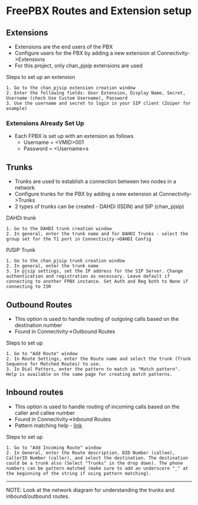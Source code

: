 # FreePBX Routes and Extension setup

## Extensions
- Extensions are the end users of the PBX
- Configure users for the PBX by adding a new extension at Connectivity->Extensions
- For this project, only chan_pjsip extensions are used

Steps to set up an extension
```
1. Go to the chan_pjsip extension creation window
2. Enter the following fields: User Extension, Display Name, Secret, Username (check Use Custom Username), Password
3. Use the username and secret to login in your SIP client (Zoiper for example)
```

### Extensions Already Set Up
- Each FPBX is set up with an extension as follows
    - Username = \<VMID\>001
    - Password = \<Username\>s

## Trunks
- Trunks are used to establish a connection between two nodes in a network
- Configure trunks for the PBX by adding a new extension at Connectivity->Trunks
- 2 types of trunks can be created - DAHDi (ISDN) and SIP (chan_pjsip)

DAHDi trunk
```
1. Go to the DAHDI trunk creation window
2. In general, enter the trunk name and for DAHDI Trunks - select the group set for the T1 port in Connectivity->DAHDI Config
```

PJSIP Trunk
```
1. Go to the chan_pjsip trunk creation window
2. In general, enter the trunk name
3. In pjsip settings, set the IP address for the SIP Server. Change authentication and registration as necessary. Leave default if connecting to another FPBX instance. Set Auth and Reg both to None if connecting to ISR
```

## Outbound Routes
- This option is used to handle routing of outgoing calls based on the destination number
- Found in Connectivity->Outbound Routes

Steps to set up
```
1. Go to "Add Route" window
2. In Route Settings, enter the Route name and select the trunk (Trunk Sequence for Matched Routes) to use.
3. In Dial Patters, enter the pattern to match in "Match pattern". Help is available on the same page for creating match patterns.
```

## Inbound routes
- This option is used to handle routing of incoming calls based on the caller and callee number
- Found in Connectivity->Inbound Routes
- Pattern matching help - [link](https://sangomakb.atlassian.net/wiki/spaces/Phones/pages/19562848/Dial+Patterns)

Steps to set up
```
1. Go to "Add Incoming Route" window
2. In General, enter the Route description, DID Number (callee), CallerID Number (caller), and select the destination. The destination could be a trunk also (Select "Trunks" in the drop down). The phone numbers can be pattern matched (make sure to add an underscore "_" at the beginning of the string if using pattern matching).
```

---

NOTE: Look at the network diagram for understanding the trunks and inbound/outbound routes.